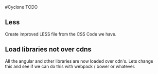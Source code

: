 #Cyclone TODO

## Less
Create improved LESS file from the CSS Code we have.

## Load libraries not over cdns
All the angular and other libraries are now loaded over cdn's.
Lets change this and see if we can do this with webpack / bower or whatever.
